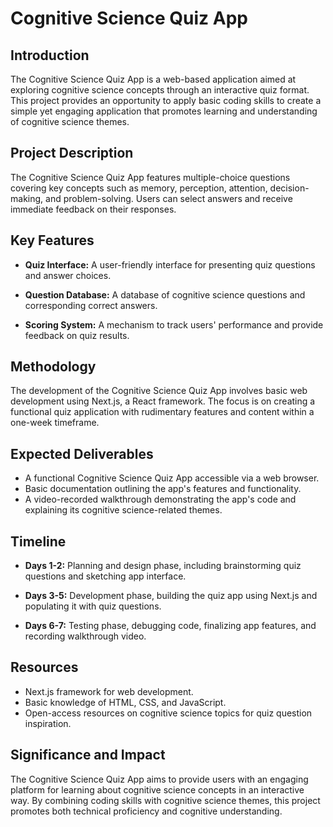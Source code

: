 # Cognitive Science Quiz App

## Introduction

The Cognitive Science Quiz App is a web-based application aimed at exploring cognitive science concepts through an interactive quiz format. This project provides an opportunity to apply basic coding skills to create a simple yet engaging application that promotes learning and understanding of cognitive science themes.

## Project Description

The Cognitive Science Quiz App features multiple-choice questions covering key concepts such as memory, perception, attention, decision-making, and problem-solving. Users can select answers and receive immediate feedback on their responses.

## Key Features

- **Quiz Interface:** A user-friendly interface for presenting quiz questions and answer choices.
  
- **Question Database:** A database of cognitive science questions and corresponding correct answers.
  
- **Scoring System:** A mechanism to track users' performance and provide feedback on quiz results.

## Methodology

The development of the Cognitive Science Quiz App involves basic web development using Next.js, a React framework. The focus is on creating a functional quiz application with rudimentary features and content within a one-week timeframe.

## Expected Deliverables

- A functional Cognitive Science Quiz App accessible via a web browser.
- Basic documentation outlining the app's features and functionality.
- A video-recorded walkthrough demonstrating the app's code and explaining its cognitive science-related themes.

## Timeline

- **Days 1-2:** Planning and design phase, including brainstorming quiz questions and sketching app interface.
  
- **Days 3-5:** Development phase, building the quiz app using Next.js and populating it with quiz questions.
  
- **Days 6-7:** Testing phase, debugging code, finalizing app features, and recording walkthrough video.

## Resources

- Next.js framework for web development.
- Basic knowledge of HTML, CSS, and JavaScript.
- Open-access resources on cognitive science topics for quiz question inspiration.

## Significance and Impact

The Cognitive Science Quiz App aims to provide users with an engaging platform for learning about cognitive science concepts in an interactive way. By combining coding skills with cognitive science themes, this project promotes both technical proficiency and cognitive understanding.